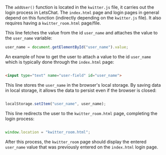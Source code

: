 The <code>addUser()</code> function is located in the <code>kwitter.js</code> file, it carries out the login process in LetsChat. The <code>index.html</code> page and login pages in general depend on this function (indirectly depending on the <code>kwitter.js</code> file). It also requires having a <code>kwitter_room.html</code> page/file.

This line fetches the value from the id <code>user_name</code> and attaches the value to the <code>user_name</code> variable:
```JavaScript
user_name = document.getElementById("user_name").value;
  ```
An example of how to get the user to attach a value to the id <code>user_name</code> which is typically done through the <code>index.html</code> page:
```HTML

<input type="text" name="user-field" id="user_name">

```
This line stores the <code>user_name</code> in the browser's local storage. By saving data in local storage, it allows the data to persist even if the browser is closed:
```JavaScript

localStorage.setItem("user_name", user_name);

```
This line redirects the user to the <code>kwitter_room.html</code> page, completing the login process:
```JavaScript

window.location = "kwitter_room.html";

```

After this process, the <code>kwitter_room</code> page should display the entered <code>user_name</code> value that was previously entered on the <code>index.html</code> login page.
